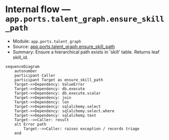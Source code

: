 # Internal flow — `app.ports.talent_graph.ensure_skill_path`

- Module: `app.ports.talent_graph`
- Source: [app.ports.talent_graph.ensure_skill_path](../Src/backend/app/ports/talent_graph.py#L27)
- Summary: Ensure a hierarchical path exists in 'skill' table. Returns leaf skill_id.

```mermaid
sequenceDiagram
    autonumber
    participant Caller
    participant Target as ensure_skill_path
    Target->>Dependency: ValueError
    Target->>Dependency: db.execute
    Target->>Dependency: db.execute.scalar
    Target->>Dependency: join
    Target->>Dependency: len
    Target->>Dependency: sqlalchemy.select
    Target->>Dependency: sqlalchemy.select.where
    Target->>Dependency: sqlalchemy.text
    Target-->>Caller: result
    alt Error path
        Target-->>Caller: raises exception / records triage
    end
```